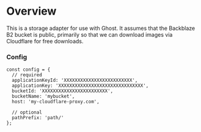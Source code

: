 # Overview
This is a storage adapter for use with Ghost. 
It assumes that the Backblaze B2 bucket is public, primarily so that we can download images via Cloudflare for free downloads. 

### Config
```
const config = {
  // required
  applicationKeyId: 'XXXXXXXXXXXXXXXXXXXXXXXXX',
  applicationKey: 'XXXXXXXXXXXXXXXXXXXXXXXXXXXXXXX',
  bucketId: 'XXXXXXXXXXXXXXXXXXXXXXXX',
  bucketName: 'mybucket',
  host: 'my-cloudflare-proxy.com',

  // optional
  pathPrefix: 'path/'
};
```
